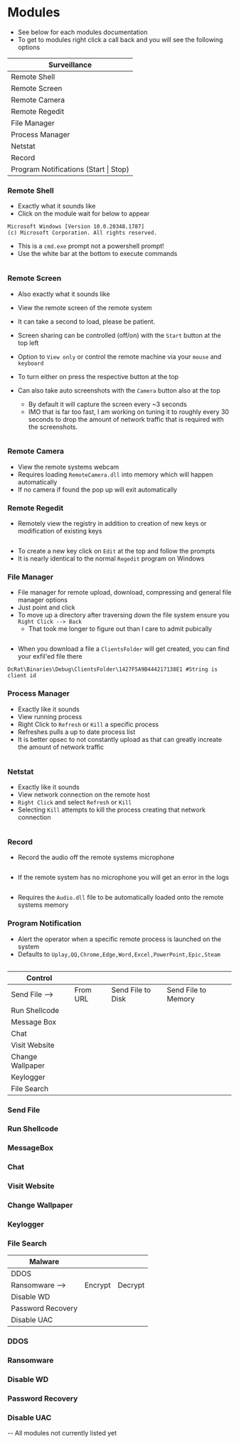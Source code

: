 # Modules

* See below for each modules documentation&#x20;
* To get to modules right click a call back and you will see the following options

| Surveillance                          |
| ------------------------------------- |
| Remote Shell                          |
| Remote Screen                         |
| Remote Camera                         |
| Remote Regedit                        |
| File Manager                          |
| Process Manager                       |
| Netstat                               |
| Record                                |
| Program Notifications (Start \| Stop) |

### Remote Shell

* Exactly what it sounds like
* Click on the module wait for below to appear

```
Microsoft Windows [Version 10.0.20348.1787]
(c) Microsoft Corporation. All rights reserved.
```

* This is a `cmd.exe` prompt not a powershell prompt!
* Use the white bar at the bottom to execute commands&#x20;

<figure><img src="../../.gitbook/assets/image (1).png" alt=""><figcaption></figcaption></figure>

### Remote Screen

* Also exactly what it sounds like
* View the remote screen of the remote system&#x20;
* It can take a second to load, please be patient.
* Screen sharing can be controlled (off/on) with the `Start` button at the top left&#x20;
* Option to `View only` or control the remote machine via your `mouse` and `keyboard`&#x20;
* To turn either on press the respective button at the top
*   Can also take auto screenshots with the `Camera` button also at the top &#x20;

    * By default it will capture the screen every \~3 seconds
    * IMO that is far too fast, I am working on tuning it to roughly every 30 seconds to drop the amount of network traffic that is required with the screenshots.



    <figure><img src="../../.gitbook/assets/image (3).png" alt=""><figcaption></figcaption></figure>

### Remote Camera

* View the remote systems webcam
* Requires loading `RemoteCamera.dll` into memory which will happen automatically
* If no camera if found the pop up will exit automatically&#x20;

### Remote Regedit

* Remotely view the registry in addition to creation of new keys or modification of existing keys&#x20;

<figure><img src="../../.gitbook/assets/image (6) (2).png" alt=""><figcaption></figcaption></figure>

* To create a new key click on `Edit` at the top and follow the prompts
* It is nearly identical to the normal `Regedit` program on Windows

### File Manager&#x20;

* File manager for remote upload, download, compressing and general file manager options
* Just point and click
* To move up a directory after traversing down the file system ensure you `Right Click --> Back`
  * That took me longer to figure out than I care to admit pubically

<figure><img src="../../.gitbook/assets/image (2).png" alt=""><figcaption></figcaption></figure>

* When you download a file a `ClientsFolder` will get created, you can find your exfil'ed file there

```
DcRat\Binaries\Debug\ClientsFolder\1427F5A9B444217138E1 #String is client id
```

### Process Manager&#x20;

* Exactly like it sounds
* View running process
* Right Click to `Refresh` or `Kill` a specific process
* Refreshes pulls a up to date process list
* It is better opsec to not constantly upload as that can greatly increate the amount of network traffic

<figure><img src="../../.gitbook/assets/image.png" alt=""><figcaption></figcaption></figure>

### Netstat

* Exactly like it sounds
* View network connection on the remote host
* `Right Click` and select `Refresh` or `Kill`&#x20;
* Selecting `Kill` attempts to kill the process creating that network connection

<figure><img src="../../.gitbook/assets/image (6).png" alt=""><figcaption></figcaption></figure>

### Record&#x20;

* Record the audio off the remote systems microphone&#x20;

<figure><img src="../../.gitbook/assets/image (9).png" alt=""><figcaption></figcaption></figure>

* If the remote system has no microphone you will get an error in the logs&#x20;

<figure><img src="../../.gitbook/assets/image (8).png" alt=""><figcaption></figcaption></figure>

* Requires the `Audio.dll` file to be automatically loaded onto the remote systems memory&#x20;

### Program Notification

* Alert the operator when a specific remote process is launched on the system
* Defaults to `Uplay,QQ,Chrome,Edge,Word,Excel,PowerPoint,Epic,Steam`

<figure><img src="../../.gitbook/assets/image (7).png" alt=""><figcaption></figcaption></figure>

| Control          |          |                   |                     |
| ---------------- | -------- | ----------------- | ------------------- |
| Send File -->    | From URL | Send File to Disk | Send File to Memory |
| Run Shellcode    |          |                   |                     |
| Message Box      |          |                   |                     |
| Chat             |          |                   |                     |
| Visit Website    |          |                   |                     |
| Change Wallpaper |          |                   |                     |
| Keylogger        |          |                   |                     |
| File Search      |          |                   |                     |

### Send File



### Run Shellcode



### MessageBox



### Chat&#x20;



### Visit Website



### Change Wallpaper



### Keylogger



### File Search

| Malware           |         |         |
| ----------------- | ------- | ------- |
| DDOS              |         |         |
| Ransomware -->    | Encrypt | Decrypt |
| Disable WD        |         |         |
| Password Recovery |         |         |
| Disable UAC       |         |         |

### DDOS



### Ransomware



### Disable WD



### Password Recovery



### Disable UAC



\-- All modules not currently listed yet

